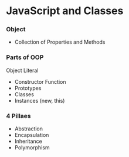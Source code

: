 # JavaScript and Classes

### Object
- Collection of Properties and Methods

### Parts of OOP
Object Literal 

- Constructor Function
- Prototypes
- Classes
- Instances (new, this)

### 4 Pillaes
- Abstraction
- Encapsulation
- Inheritance
- Polymorphism